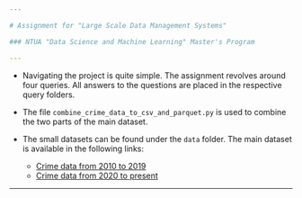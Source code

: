 ```yaml
---

# Assignment for "Large Scale Data Management Systems"

### NTUA "Data Science and Machine Learning" Master's Program

---
```



- Navigating the project is quite simple. The assignment revolves around four queries. All answers to the questions are placed in the respective query folders.


- The file `combine_crime_data_to_csv_and_parquet.py` is used to combine the two parts of the main dataset.

- The small datasets can be found under the `data` folder. The main dataset is available in the following links:
  - [Crime data from 2010 to 2019](https://data.lacity.org/api/views/63jg-8b9z/rows.csv?accessType=DOWNLOAD)
  - [Crime data from 2020 to present](https://data.lacity.org/api/views/2nrs-mtv8/rows.csv?accessType=DOWNLOAD)



---
